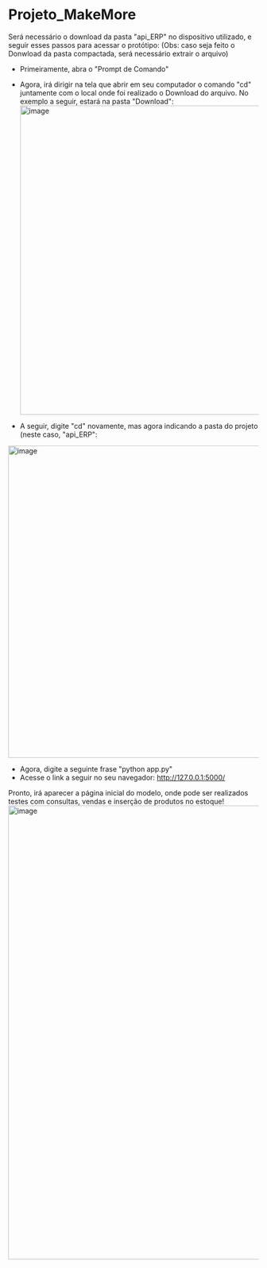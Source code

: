 # Projeto_MakeMore


Será necessário o download da pasta "api_ERP" no dispositivo utilizado, e seguir esses passos para acessar o protótipo:
(Obs: caso seja feito o Donwload da pasta compactada, será necessário extrair o arquivo)

* Primeiramente, abra o "Prompt de Comando"
* Agora, irá dirigir na tela que abrir em seu computador o comando "cd" juntamente com o local onde foi realizado o Download do arquivo. No exemplo a seguir, estará na pasta "Download":
  <img width="1109" height="622" alt="image" src="https://github.com/user-attachments/assets/5c080aff-97ec-4070-8d34-c2d86742a816" />

* A seguir, digite "cd" novamente, mas agora indicando a pasta do projeto (neste caso, "api_ERP":
<img width="1111" height="628" alt="image" src="https://github.com/user-attachments/assets/cbdff951-6f2c-4822-a018-347a853add9d" />

* Agora, digite a seguinte frase "python app.py"
* Acesse o link a seguir no seu navegador:
http://127.0.0.1:5000/

Pronto, irá aparecer a página inicial do modelo, onde pode ser realizados testes com consultas, vendas e inserção de produtos no estoque!
<img width="620" height="913" alt="image" src="https://github.com/user-attachments/assets/4ed7f70e-c3c4-4b86-8647-bbf478475102" />
